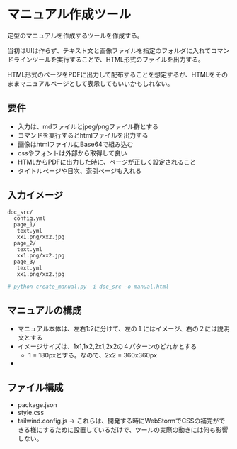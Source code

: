マニュアル作成ツール
====

定型のマニュアルを作成するツールを作成する。

当初はUIは作らず、テキスト文と画像ファイルを指定のフォルダに入れてコマンドラインツールを実行することで、HTML形式のファイルを出力する。

HTML形式のページをPDFに出力して配布することを想定するが、HTMLをそのままマニュアルページとして表示してもいいかもしれない。


## 要件

* 入力は、mdファイルとjpeg/pngファイル群とする
* コマンドを実行するとhtmlファイルを出力する
* 画像はhtmlファイルにBase64で組み込む
* cssやフォントは外部から取得して良い
* HTMLからPDFに出力した時に、ページが正しく設定されること
* タイトルページや目次、索引ページも入れる


## 入力イメージ

```
doc_src/
  config.yml
  page_1/
   text.yml
   xx1.png/xx2.jpg 
  page_2/
   text.yml
   xx1.png/xx2.jpg 
  page_3/
   text.yml
   xx1.png/xx2.jpg 
```

```bash
# python create_manual.py -i doc_src -o manual.html
```

## マニュアルの構成

* マニュアル本体は、左右1:2に分けて、左の１にはイメージ、右の２には説明文とする
* イメージサイズは、1x1,1x2,2x1,2x2の４パターンのどれかとする
  * 1 = 180pxとする。なので、2x2 = 360x360px
* 


## ファイル構成

* package.json
* style.css
* tailwind.config.js
  -> これらは、開発する時にWebStormでCSSの補完ができる様にするために設置しているだけで、ツールの実際の動きには何も影響しない。

